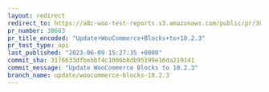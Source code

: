 ```yaml
---
layout: redirect
redirect_to: https://a8c-woo-test-reports.s3.amazonaws.com/public/pr/38663/api/index.html
pr_number: 38663
pr_title_encoded: "Update+WooCommerce+Blocks+to+10.2.3"
pr_test_type: api
last_published: "2023-06-09 15:27:35 +0000"
commit_sha: 3176633dfbebbf4c1006b8db95199e16da219141
commit_message: "Update WooCommerce Blocks to 10.2.3"
branch_name: update/woocommerce-blocks-10.2.3
---
```

